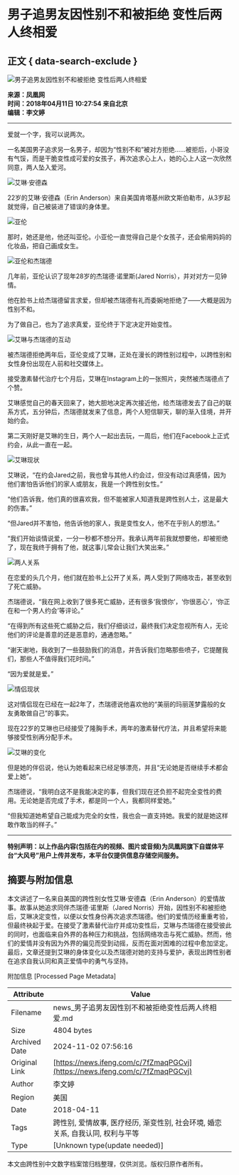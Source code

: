 # 男子追男友因性别不和被拒绝 变性后两人终相爱

## 正文 { data-search-exclude }


![男子追男友因性别不和被拒绝 变性后两人终相爱](https://d.ifengimg.com/w121_h75_q90/p1.ifengimg.com/a/2018_15/dca4774923d6536_size58_w615_h615.jpg)

**来源：凤凰网**  
**时间：2018年04月11日 10:27:54 来自北京**  
**编辑：李文婷**  

---

爱就一个字，我可以说两次。

一名美国男子追求另一名男子，却因为“性别不和”被对方拒绝……被拒后，小哥没有气馁，而是干脆变性成可爱的女孩子，再次追求心上人，她的心上人这一次欣然同意，两人坠入爱河。

![艾琳·安德森](http://p1.ifengimg.com/a/2018_15/dca4774923d6536_size58_w615_h615.jpg)

22岁的艾琳·安德森（Erin Anderson）来自美国肯塔基州欧文斯伯勒市，从3岁起就觉得，自己被装进了错误的身体里。

![亚伦](http://p1.ifengimg.com/a/2018_15/8040a26ebdbe8f6_size61_w615_h820.jpg)

那时，她还是他，他还叫亚伦。小亚伦一直觉得自己是个女孩子，还会偷用妈妈的化妆品，把自己画成女生。

![亚伦和杰瑞德](http://p2.ifengimg.com/a/2018_15/5654ee71c01d2c6_size68_w615_h605.jpg)

几年前，亚伦认识了现年28岁的杰瑞德·诺里斯(Jared Norris），并对对方一见钟情。

他在脸书上给杰瑞德留言求爱，但却被杰瑞德有礼而委婉地拒绝了——大概是因为性别不和。

为了做自己，也为了追求真爱，亚伦终于下定决定开始变性。

![艾琳与杰瑞德的互动](http://p3.ifengimg.com/a/2018_15/60d63ff39b4952d_size69_w615_h1086.jpg)

被杰瑞德拒绝两年后，亚伦变成了艾琳，正处在漫长的跨性别过程中，以跨性别和女性身份出现在人前和社交媒体上。

接受激素替代治疗七个月后，艾琳在Instagram上的一张照片，突然被杰瑞德点了个赞。

艾琳感觉自己的春天回来了，她大胆地决定再次接近他，给杰瑞德发去了自己的联系方式，五分钟后，杰瑞德就发来了信息，两个人短信聊天，聊的渐入佳境，并开始约会。

第二天刚好是艾琳的生日，两个人一起出去玩，一周后，他们在Facebook上正式约会，从此一直在一起。

![艾琳现状](http://p0.ifengimg.com/a/2018_15/ce110028a00e0a7_size65_w615_h602.jpg)

艾琳说，“在约会Jared之前，我也曾与其他人约会过，但没有动过真感情，因为他们害怕告诉他们的家人或朋友，我是一个跨性别女性。”

“他们告诉我，他们真的很喜欢我，但不能被家人知道我是跨性别人士，这是最大的伤害。”

“但Jared并不害怕，他告诉他的家人，我是变性女人，他不在乎别人的想法。”

“我们开始谈情说爱，一分一秒都不想分开。我承认两年前我就想要他，却被拒绝了，现在我终于拥有了他，就这事儿常会让我们大笑出来。”

![两人关系](http://p1.ifengimg.com/a/2018_15/4081bdb6a61f2fa_size36_w615_h615.jpg)

在恋爱的头几个月，他们就在脸书上公开了关系，两人受到了网络攻击，甚至收到了死亡威胁。

杰瑞德说，“我在网上收到了很多死亡威胁，还有很多‘我恨你’，‘你很恶心’，‘你正在和一个男人约会’等评论。”

“在得到所有这些死亡威胁之后，我们仔细谈过，最终我们决定忽视所有人，无论他们的评论是善意的还是恶意的，通通忽略。”

“谢天谢地，我收到了一些鼓励我们的消息，并告诉我们忽略那些喷子，它提醒我们，那些人不值得我们花时间。”

“因为爱就是爱。”

![情侣现状](http://p0.ifengimg.com/a/2018_15/2a4fde7f16811ee_size102_w615_h1000.jpg)

这对情侣现在已经在一起2年了，杰瑞德说他喜欢他的“美丽的玛丽莲梦露般的女友勇敢做自己”的事实。

现在22岁的艾琳也已经接受了隆胸手术，两年的激素替代疗法，并且希望将来能够接受性别再分配手术。

![艾琳的变化](http://p3.ifengimg.com/a/2018_15/21637151846c1e9_size22_w446_h448.jpg)

但是她的伴侣说，他认为她看起来已经足够漂亮，并且“无论她是否继续手术都会爱上她”。

杰瑞德说，“我明白这不是我能决定的事，但我们现在还负担不起完全变性的费用。无论她是否完成了手术，都是同一个人，我都同样爱她。”

“但我知道她希望自己能成为完全的女性，我也会一直支持她。我爱的就是她这样敢作敢当的样子。”

---

**特别声明：以上作品内容(包括在内的视频、图片或音频)为凤凰网旗下自媒体平台“大风号”用户上传并发布，本平台仅提供信息存储空间服务。**

## 摘要与附加信息

<!-- tcd_abstract -->
本文讲述了一名来自美国的跨性别女性艾琳·安德森（Erin Anderson）的爱情故事。故事从她追求同伴杰瑞德·诺里斯（Jared Norris）开始，因性别不和被拒绝后，艾琳决定变性，以便以女性身份再次追求杰瑞德。他们的爱情历经重重考验，但最终袂起于爱。在接受了激素替代治疗并成功变性后，艾琳与杰瑞德在接受彼此的同时，也面临来自外界的各种压力和挑战，包括网络攻击与死亡威胁。然而，他们的爱情并没有因为外界的偏见而受到动摇，反而在面对困难的过程中愈加坚定。最后，文章还提到艾琳的身体变化以及杰瑞德对她的支持与爱护，表现出跨性别者在追求自我认同和真正爱情中的勇气与坚持。
<!-- tcd_abstract_end -->

附加信息 [Processed Page Metadata]

| Attribute       | Value                                  |
|-----------------|----------------------------------------|
| Filename        | news_男子追男友因性别不和被拒绝变性后两人终相爱.md                             |
| Size            | 4804 bytes                           |
| Archived Date   | 2024-11-02 07:56:16                             |
| Original Link   | [https://news.ifeng.com/c/7fZmaqPGCvj](https://news.ifeng.com/c/7fZmaqPGCvj)                       |
| Author          | 李文婷                               |
| Region          | 美国                               |
| Date            | 2018-04-11                                 |
| Tags            | 跨性别, 爱情故事, 医疗经历, 渐变性别, 社会环境, 婚恋关系, 自我认同, 权利与平等                                 |
| Type            | [Unknown type(update needed)]                                 |
<!-- tcd_table_end -->

本文由跨性别中文数字档案馆归档整理，仅供浏览。版权归原作者所有。

